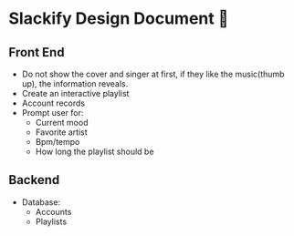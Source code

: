 # Slackify Design Document 📃

## Front End
- Do not show the cover and singer at first, if they like the music(thumb up), the information reveals.
- Create an interactive playlist
- Account records
- Prompt user for:
  - Current mood
  - Favorite artist
  - Bpm/tempo
  - How long the playlist should be

## Backend
- Database:
  - Accounts
  - Playlists
